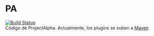 # PA
[![Build Status](https://travis-ci.com/cadox8/PA.svg?token=my8wXPsnzgtSyTetfaip&branch=master)](https://travis-ci.com/cadox8/PA)<br>
Código de ProjectAlpha.
Actualmente, los plugins se suben a [Maven](http://cadox8.cf/repo/pa/)